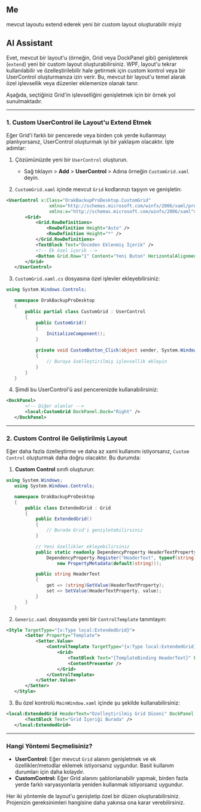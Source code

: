 
## Me
mevcut layoutu extend ederek yeni bir custom layout oluşturabilir miyiz

## AI Assistant
Evet, mevcut bir layout'u (örneğin, Grid veya DockPanel gibi) genişleterek (`extend`) yeni bir custom layout oluşturabilirsiniz. WPF, layout'u tekrar kullanılabilir ve özelleştirilebilir hale getirmek için custom kontrol veya bir UserControl oluşturmanıza izin verir. Bu, mevcut bir layout'u temel alarak özel işlevsellik veya düzenler eklemenize olanak tanır.

Aşağıda, seçtiğiniz Grid'in işlevselliğini genişletmek için bir örnek yol sunulmaktadır.

---

### 1. **Custom UserControl ile Layout'u Extend Etmek**

Eğer Grid'i farklı bir pencerede veya birden çok yerde kullanmayı planlıyorsanız, UserControl oluşturmak iyi bir yaklaşım olacaktır. İşte adımlar:

1. Çözümünüzde yeni bir `UserControl` oluşturun.
   - Sağ tıklayın > **Add** > **UserControl** > Adına örneğin `CustomGrid.xaml` deyin.

2. `CustomGrid.xaml` içinde mevcut `Grid` kodlarınızı taşıyın ve genişletin:
   
```xml
<UserControl x:Class="OrakBackupProDesktop.CustomGrid"
                xmlns="http://schemas.microsoft.com/winfx/2006/xaml/presentation"
                xmlns:x="http://schemas.microsoft.com/winfx/2006/xaml">
       <Grid>
           <Grid.RowDefinitions>
               <RowDefinition Height="Auto" />
               <RowDefinition Height="*" />
           </Grid.RowDefinitions>
           <TextBlock Text="Önceden Eklenmiş İçerik" />
           <!-- Ek özel içerik -->
           <Button Grid.Row="1" Content="Yeni Buton" HorizontalAlignment="Center" VerticalAlignment="Top" Click="CustomButton_Click" />
       </Grid>
   </UserControl>
```

3. `CustomGrid.xaml.cs` dosyasına özel işlevler ekleyebilirsiniz:
   
```csharp
using System.Windows.Controls;

   namespace OrakBackupProDesktop
   {
       public partial class CustomGrid : UserControl
       {
           public CustomGrid()
           {
               InitializeComponent();
           }

           private void CustomButton_Click(object sender, System.Windows.RoutedEventArgs e)
           {
               // Buraya özelleştirilmiş işlevsellik ekleyin
           }
       }
   }
```

4. Şimdi bu UserControl'ü asıl pencerenizde kullanabilirsiniz:
   
```xml
<DockPanel>
       <!-- Diğer alanlar -->
       <local:CustomGrid DockPanel.Dock="Right" />
   </DockPanel>
```

---

### 2. **Custom Control ile Geliştirilmiş Layout**
Eğer daha fazla özelleştirme ve daha az xaml kullanımı istiyorsanız, `Custom Control` oluşturmak daha doğru olacaktır. Bu durumda:

1. **Custom Control** sınıfı oluşturun:
```csharp
using System.Windows;
   using System.Windows.Controls;

   namespace OrakBackupProDesktop
   {
       public class ExtendedGrid : Grid
       {
           public ExtendedGrid()
           {
               // Burada Grid'i genişletebilirsiniz
           }

           // Yeni özellikler ekleyebilirsiniz
           public static readonly DependencyProperty HeaderTextProperty =
               DependencyProperty.Register("HeaderText", typeof(string), typeof(ExtendedGrid),
                   new PropertyMetadata(default(string)));

           public string HeaderText
           {
               get => (string)GetValue(HeaderTextProperty);
               set => SetValue(HeaderTextProperty, value);
           }
       }
   }
```

2. `Generic.xaml` dosyasında yeni bir `ControlTemplate` tanımlayın:
```xml
<Style TargetType="{x:Type local:ExtendedGrid}">
       <Setter Property="Template">
           <Setter.Value>
               <ControlTemplate TargetType="{x:Type local:ExtendedGrid}">
                   <Grid>
                       <TextBlock Text="{TemplateBinding HeaderText}" FontWeight="Bold" />
                       <ContentPresenter />
                   </Grid>
               </ControlTemplate>
           </Setter.Value>
       </Setter>
   </Style>
```

3. Bu özel kontrolü `MainWindow.xaml` içinde şu şekilde kullanabilirsiniz:
```xml
<local:ExtendedGrid HeaderText="Özelleştirilmiş Grid Düzeni" DockPanel.Dock="Right">
       <TextBlock Text="Grid İçeriği Burada" />
   </local:ExtendedGrid>
```

---

### Hangi Yöntemi Seçmelisiniz?
- **UserControl:** Eğer mevcut `Grid` alanını genişletmek ve ek özellikler/metodlar eklemek istiyorsanız uygundur. Basit kullanım durumları için daha kolaydır.
- **CustomControl:** Eğer Grid alanını şablonlanabilir yapmak, birden fazla yerde farklı varyasyonlarla yeniden kullanmak istiyorsanız uygundur.

Her iki yöntemle de layout'u genişletip özel bir düzen oluşturabilirsiniz. Projenizin gereksinimleri hangisine daha yakınsa ona karar verebilirsiniz.
